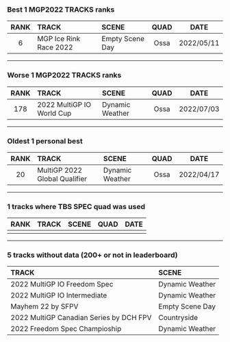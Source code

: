 ### Best 1 MGP2022 TRACKS ranks
|RANK|TRACK|SCENE|QUAD|DATE|
|:---:|:---|:---|:---:|:---:|
|6|MGP Ice Rink Race 2022|Empty Scene Day|Ossa|2022/05/11|
---
### Worse 1 MGP2022 TRACKS ranks
|RANK|TRACK|SCENE|QUAD|DATE|
|:---:|:---|:---|:---:|:---:|
|178|2022 MultiGP IO World Cup|Dynamic Weather|Ossa|2022/07/03|
---
### Oldest 1 personal best
|RANK|TRACK|SCENE|QUAD|DATE|
|:---:|:---|:---|:---:|:---:|
|20|MultiGP 2022 Global Qualifier|Dynamic Weather|Ossa|2022/04/17|
---
### 1 tracks where TBS SPEC quad was used
|RANK|TRACK|SCENE|QUAD|DATE|
|:---:|:---|:---|:---:|:---:|
||||||
---
### 5 tracks without data (200+ or not in leaderboard)
|TRACK|SCENE|
|:---|:---|
|2022 MultiGP IO Freedom Spec|Dynamic Weather|
|2022 MultiGP IO Intermediate|Dynamic Weather|
|Mayhem 22 by SFPV|Empty Scene Day|
|2022 MultiGP Canadian Series by DCH FPV|Countryside|
|2022 Freedom Spec Champioship|Dynamic Weather|
